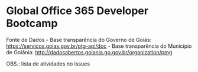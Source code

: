 # Global Office 365 Developer Bootcamp

Fonte de Dados
    - Base transparência do Governo de Goiás: https://servicos.goias.gov.br/ptg-api/doc
    - Base transparência do Município de Goiânia: http://dadosabertos.goiania.go.gov.br/organization/pmg 
    
OBS.: lista de atividades no issues